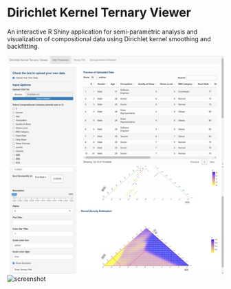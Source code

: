 # Dirichlet Kernel Ternary Viewer

An interactive R Shiny application for semi-parametric analysis and visualization of compositional data using Dirichlet kernel smoothing and backfitting.

![screenshot](1.png) 
![screenshot](2.png) 
![screenshot](3.png) 
